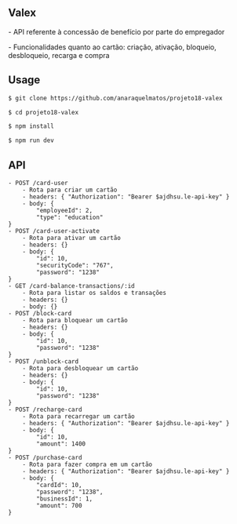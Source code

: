 ## Valex

<p> - API referente à concessão de benefício por parte do empregador</p>
<p> - Funcionalidades quanto ao cartão: criação, ativação, bloqueio, desbloqueio, recarga e compra</p>


## Usage

```bash
$ git clone https://github.com/anaraquelmatos/projeto18-valex

$ cd projeto18-valex

$ npm install

$ npm run dev
```

## API

```
- POST /card-user
    - Rota para criar um cartão
    - headers: { "Authorization": "Bearer $ajdhsu.le-api-key" }
    - body: {
        "employeeId": 2,
        "type": "education"
}
- POST /card-user-activate
    - Rota para ativar um cartão
    - headers: {}
    - body: {
        "id": 10,
        "securityCode": "767",
        "password": "1238"
}
- GET /card-balance-transactions/:id
    - Rota para listar os saldos e transações
    - headers: {}
    - body: {}
- POST /block-card
    - Rota para bloquear um cartão
    - headers: {}
    - body: {
        "id": 10,
        "password": "1238"
}
- POST /unblock-card
    - Rota para desbloquear um cartão
    - headers: {}
    - body: {
        "id": 10,
        "password": "1238"
}
- POST /recharge-card
    - Rota para recarregar um cartão
    - headers: { "Authorization": "Bearer $ajdhsu.le-api-key" }
    - body: {
        "id": 10,
        "amount": 1400
}
- POST /purchase-card
    - Rota para fazer compra em um cartão
    - headers: { "Authorization": "Bearer $ajdhsu.le-api-key" }
    - body: {
        "cardId": 10,
        "password": "1238",
        "businessId": 1,
        "amount": 700
}


```
